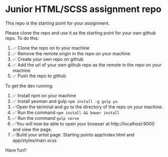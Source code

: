 # Junior HTML/SCSS assignment repo

This repo is the starting point for your assignment.

Please clone the repo and use it as the starting point for your own github repo.
To do this:

1. :white_check_mark: Clone the repo on to your machine
2. :white_check_mark: Remove the remote origin in the repo on your machine
3. :white_check_mark: Create your own repo on github
3. :white_check_mark: Add the url of your own github repo as the remote in the repo on your machine
4. :white_check_mark: Push the repo to github

To get the dev running:

1. :white_check_mark: Install npm on your machine
2. :white_check_mark: Install yeoman  and gulp `npm install -g gulp yo`
3. :white_check_mark:Open the terminal and go to the directory of the repo on your machine.
4. :white_check_mark: Run the command `npm install && bower install`
4. :white_check_mark: Run the command `gulp serve`
5. :white_check_mark:You will now be able to open your browser at http://localhost:9000 and view the page.
6. :white_check_mark:Build your artist page. Starting points app/index.html and app/styles/main.scss

Have fun!!
